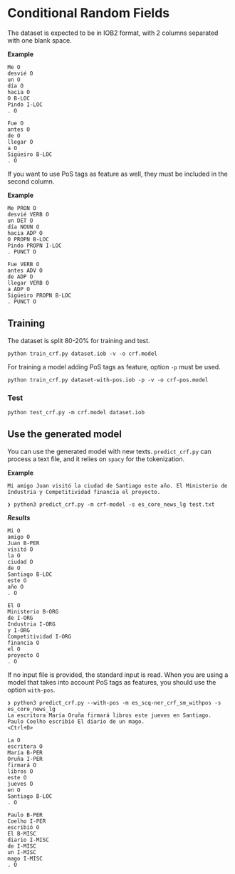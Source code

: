 # Conditional Random Fields

The dataset is expected to be in IOB2 format, with 2 columns separated with one blank space.

**Example**

```
Me O
desvié O
un O
día O
hacia O
O B-LOC
Pindo I-LOC
. O

Fue O
antes O
de O
llegar O
a O
Sigüeiro B-LOC
. O
```

If you want to use PoS tags as feature as well, they must be included in the second column.

**Example**

```
Me PRON O
desvié VERB O
un DET O
día NOUN O
hacia ADP O
O PROPN B-LOC
Pindo PROPN I-LOC
. PUNCT O

Fue VERB O
antes ADV O
de ADP O
llegar VERB O
a ADP O
Sigüeiro PROPN B-LOC
. PUNCT O
```

## Training

The dataset is split 80-20% for training and test.

```python train_crf.py dataset.iob -v -o crf.model```

For training a model adding PoS tags as feature, option `-p` must be used.

```python train_crf.py dataset-with-pos.iob -p -v -o crf-pos.model```

### Test

```python test_crf.py -m crf.model dataset.iob```

## Use the generated model

You can use the generated model with new texts. `predict_crf.py` can process a text file, and it relies on `spacy` for the tokenization.

**Example**

```
Mi amigo Juan visitó la ciudad de Santiago este año. El Ministerio de Industria y Competitividad financia el proyecto.
```

```
❯ python3 predict_crf.py -m crf-model -s es_core_news_lg test.txt
```

***Results***

```
Mi O
amigo O
Juan B-PER
visitó O
la O
ciudad O
de O
Santiago B-LOC
este O
año O
. O

El O
Ministerio B-ORG
de I-ORG
Industria I-ORG
y I-ORG
Competitividad I-ORG
financia O
el O
proyecto O
. O
```

If no input file is provided, the standard input is read. When you are using a model that takes into account PoS tags as features, you should use the option `with-pos`.

```
❯ python3 predict_crf.py --with-pos -m es_scq-ner_crf_sm_withpos -s es_core_news_lg
La escritora María Oruña firmará libros este jueves en Santiago.
Paulo Coelho escribió El diario de un mago.
<Ctrl+D>

La O
escritora O
María B-PER
Oruña I-PER
firmará O
libros O
este O
jueves O
en O
Santiago B-LOC
. O

Paulo B-PER
Coelho I-PER
escribió O
El B-MISC
diario I-MISC
de I-MISC
un I-MISC
mago I-MISC
. O
```
